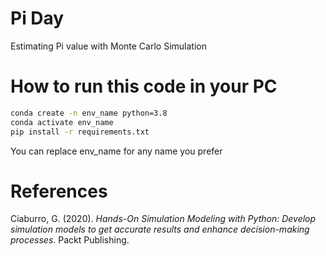 # Pi Day
Estimating Pi value with Monte Carlo Simulation

# How to run this code in your PC
```bash
conda create -n env_name python=3.8
conda activate env_name
pip install -r requirements.txt
```
You can replace env_name for any name you prefer

# References
Ciaburro, G. (2020). _Hands-On Simulation Modeling with Python: Develop simulation models to get accurate results and enhance decision-making processes_. Packt Publishing.
